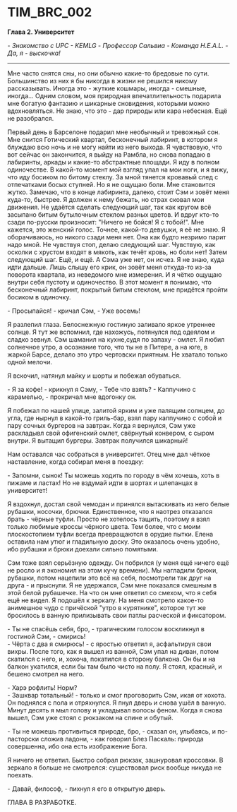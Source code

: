 # TIM_BRC_002

**Глава 2. Университет**

*\- Знакомство с UPC \- KEMLG \- Профессор Сальвиа \- Команда H.E.A.L. \- Да, я - выскочка!*

---

Мне часто снятся сны, но они обычно какие-то бредовые по сути. Большинство из них я бы никогда в жизни не решился никому рассказывать. Иногда это - жуткие кошмары, иногда - смешные, иногда... Одним словом, моя природная впечатлительность подарила мне богатую фантазию и шикарные сновидения, которыми можно вдохновляться. Не знаю, что это - дар природы или кара небесная. Ещё не разобрался. 

Первый день в Барселоне подарил мне необычный и тревожный сон. Мне снится Готический квартал, бесконечный лабиринт, в котором я блуждаю всю ночь и не могу найти из него выхода. Я чувствовую, что вот сейчас он закончится, я выйду на Рамбла, но снова попадаю в лабиринты, аркады и какие-то абстрактные площади. Я иду в полном одиночестве. В какой-то момент мой взгляд упал на мои ноги, и я вижу, что иду босиком по битому стеклу. За мной тянется кровавый след с отпечатками босых ступней. Но я не ощущаю боли. Мне становится жутко. Замечаю, что в конце лабиринта, далеко, стоит Сэм и зовёт меня куда-то, быстрее. Я должен к нему бежать, но страх сковал мои движения. Не удаётся сделать следующий шаг, так как кругом всё засыпано битым бутылочным стеклом разных цветов. И вдруг кто-то сзади по-русски произносит: "Ничего не бойся! Я с тобой!". Мне кажется, это женский голос. Точнее, какой-то девушки, я её не знаю. Я оборачиваюсь, но никого сзади меня нет. Она как будто незримо парит надо мной. Не чувствуя стоп, делаю следующий шаг. Чувствую, как осколки с хрустом входят в мякоть, как течёт кровь, но боли нет! Затем следующий шаг. Ещё, и ещё. А Сэма уже нет, он исчез. Я не знаю, куда идти дальше. Лишь слышу его крик, он зовёт меня откуда-то из-за поворота квартала, из неведомого мне измерения. И я чётко ощущаю внутри себя пустоту и одиночество. В этот момент я понимаю, что бесконечный лабиринт, покрытый битым стеклом, мне придётся пройти босиком в одиночку. 

\- Просыпайся! - кричал Сэм, - Уже восемь!

Я разлепил глаза. Белоснежную гостиную заливало яркое утреннее солнце. Я тут же вспомнил, где нахожусь, потянулся под одеялом и сладко зевнул. Сэм шаманил на кухне,судя по запаху - омлет. Я любил солнечное утро, а осознание того, что ты не в Питере, а на юге, в жаркой Барсе, делало это утро чертовски приятным. Не хватало только одной мелочи.

Я вскочил, натянул майку и шорты и побежал обуваться.

\- Я за кофе! - крикнул я Сэму, - Тебе что взять? 
\- Каппучино с карамелью, - прокричал мне вдогонку он. 

Я побежал по нашей улице, залитой ярким и уже палящим солнцем, до угла, где нырнул в какой-то гриль-бар, взял пару каппучино с собой и пару сочных бургеров на завтрак. Когда я вернулся, Сэм уже раскладывл свой офигенский омлет, свёрнутый конвером, с сыром внутри. Я вытащил бургеры. Завтрак получился шикарный!

Нам оставался час собраться в университет. Отец мне дал чёткое наставление, когда собирал меня в поездку:

\- Запомни, сынок! Ты можешь ходить по городу в чём хочешь, хоть в пижаме и ластах! Но не вздумай идти в шортах и шлепанцах в университет!

Я вздохнул, достал свой чемодан и принялся вытаскивать из него белые рубашки, носочки, брючки. Единственное, что я наотрез отказался брать - чёрные туфли. Просто не хотелось тащить, поэтому я взял только любимые кроссы чёрного цвета. Тем более, что с моим плоскостопием туфли всегда превращаются в орудие пытки. Елена оставила нам утюг и гладильную доску. Это оказалось очень удобно, ибо рубашки и брюки доехали сильно помятыми.

Сэм тоже взял серьёзную одежду. Он побрился (у меня ещё ничего ещё не росло и я экономил на этом кучу времени). Мы нагладили брюки, рубашки, потом нацепили это всё на себя, посмотрели так друг на друга - и прыснули. Я не удержался, Сэм мне показался смешным в этой белой рубашечке. На что он мне ответил со смехом, что я себя ещё не видел. Я подошёл к зеркалу. На меня смотрело какое-то анимешное чудо с причёской "утро в курятнике", которое тут же бросилось в ванную прилизывать свои патлы расческой и фиксатором.

\- Ты не спасёшь себя, бро, - трагическим голосом воскликнул в гостиной Сэм, - смирись!  
\- Чёрта с два я смирюсь! - с яростью ответил я, асфальтируя свои вихры. После того, как я вышел из ванной, Сэм упал на диван, потом скатился с него, и, хохоча, покатился в сторону балкона. Он бы и на балкон укатился, если бы там было чисто на полу. Я стоял, красный, и бешено смотрел на него.

\- Харэ рофлить! Норм?  
\- Зашквар тотальный! - только и смог проговорить Сэм, икая от хохота. Он поднялся с пола и отряхнулся. Я пнул дверь и снова ушёл в ванную. Минут десять я мыл голову и укладывал волосы феном. Когда я снова вышел, Сэм уже стоял с рюкзаком на спине и обутый.

\- Ты не можешь противиться природе, бро, - сказал он, улыбаясь, и по-пасторски сложив ладони, - как говорил Блез Паскаль: природа совершенна, ибо она есть изображение Бога.

Я ничего не ответил. Быстро собрал рюкзак, зашнуровал кроссовки. В зеркало я больше не смотрелся: существовал риск вообще никуда не поехать. 

\- Давай, философ, - пихнул я его в открытую дверь. 





ГЛАВА В РАЗРАБОТКЕ.

<!-- 
В этой главе Тим должен купить экипировку для велосипеда
-->

